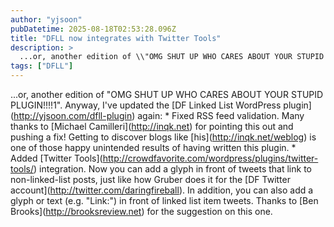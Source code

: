 ```yaml
---
author: "yjsoon"
pubDatetime: 2025-08-18T02:53:28.096Z
title: "DFLL now integrates with Twitter Tools"
description: >
  ...or, another edition of \\"OMG SHUT UP WHO CARES ABOUT YOUR STUPID PLUGIN!!!!1\\". Anyway, I've updated the [DF Linked List WordPress plugin](http://y...
tags: ["DFLL"]
---
```






...or, another edition of "OMG SHUT UP WHO CARES ABOUT YOUR STUPID PLUGIN!!!!1". Anyway, I've updated the \[DF Linked List WordPress plugin\](http://yjsoon.com/dfll-plugin) again: \* Fixed RSS feed validation. Many thanks to \[Michael Camilleri\](http://inqk.net) for pointing this out and pushing a fix! Getting to discover blogs like \[his\](http://inqk.net/weblog) is one of those happy unintended results of having written this plugin. \* Added \[Twitter Tools\](http://crowdfavorite.com/wordpress/plugins/twitter-tools/) integration. Now you can add a glyph in front of tweets that link to non-linked-list posts, just like how Gruber does it for the \[DF Twitter account\](http://twitter.com/daringfireball). In addition, you can also add a glyph or text (e.g. "Link:") in front of linked list item tweets. Thanks to \[Ben Brooks\](http://brooksreview.net) for the suggestion on this one.